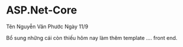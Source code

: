# ASP.Net-Core
Tên Nguyễn Văn Phước 
Ngày 11/9

Bổ sung những cái còn thiếu
hôm nay làm thêm template .... front end.

